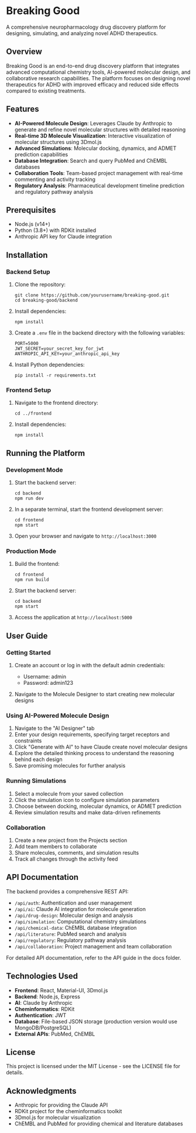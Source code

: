 # Breaking Good

A comprehensive neuropharmacology drug discovery platform for designing, simulating, and analyzing novel ADHD therapeutics.

## Overview

Breaking Good is an end-to-end drug discovery platform that integrates advanced computational chemistry tools, AI-powered molecular design, and collaborative research capabilities. The platform focuses on designing novel therapeutics for ADHD with improved efficacy and reduced side effects compared to existing treatments.

## Features

- **AI-Powered Molecule Design**: Leverages Claude by Anthropic to generate and refine novel molecular structures with detailed reasoning
- **Real-time 3D Molecule Visualization**: Interactive visualization of molecular structures using 3Dmol.js
- **Advanced Simulations**: Molecular docking, dynamics, and ADMET prediction capabilities
- **Database Integration**: Search and query PubMed and ChEMBL databases
- **Collaboration Tools**: Team-based project management with real-time commenting and activity tracking
- **Regulatory Analysis**: Pharmaceutical development timeline prediction and regulatory pathway analysis

## Prerequisites

- Node.js (v14+)
- Python (3.8+) with RDKit installed
- Anthropic API key for Claude integration

## Installation

### Backend Setup

1. Clone the repository:
   ```
   git clone https://github.com/yourusername/breaking-good.git
   cd breaking-good/backend
   ```

2. Install dependencies:
   ```
   npm install
   ```

3. Create a `.env` file in the backend directory with the following variables:
   ```
   PORT=5000
   JWT_SECRET=your_secret_key_for_jwt
   ANTHROPIC_API_KEY=your_anthropic_api_key
   ```

4. Install Python dependencies:
   ```
   pip install -r requirements.txt
   ```

### Frontend Setup

1. Navigate to the frontend directory:
   ```
   cd ../frontend
   ```

2. Install dependencies:
   ```
   npm install
   ```

## Running the Platform

### Development Mode

1. Start the backend server:
   ```
   cd backend
   npm run dev
   ```

2. In a separate terminal, start the frontend development server:
   ```
   cd frontend
   npm start
   ```

3. Open your browser and navigate to `http://localhost:3000`

### Production Mode

1. Build the frontend:
   ```
   cd frontend
   npm run build
   ```

2. Start the backend server:
   ```
   cd backend
   npm start
   ```

3. Access the application at `http://localhost:5000`

## User Guide

### Getting Started

1. Create an account or log in with the default admin credentials:
   - Username: admin
   - Password: admin123

2. Navigate to the Molecule Designer to start creating new molecular designs

### Using AI-Powered Molecule Design

1. Navigate to the "AI Designer" tab
2. Enter your design requirements, specifying target receptors and constraints
3. Click "Generate with AI" to have Claude create novel molecular designs
4. Explore the detailed thinking process to understand the reasoning behind each design
5. Save promising molecules for further analysis

### Running Simulations

1. Select a molecule from your saved collection
2. Click the simulation icon to configure simulation parameters
3. Choose between docking, molecular dynamics, or ADMET prediction
4. Review simulation results and make data-driven refinements

### Collaboration

1. Create a new project from the Projects section
2. Add team members to collaborate
3. Share molecules, comments, and simulation results
4. Track all changes through the activity feed

## API Documentation

The backend provides a comprehensive REST API:

- `/api/auth`: Authentication and user management
- `/api/ai`: Claude AI integration for molecule generation 
- `/api/drug-design`: Molecular design and analysis
- `/api/simulation`: Computational chemistry simulations
- `/api/chemical-data`: ChEMBL database integration
- `/api/literature`: PubMed search and analysis
- `/api/regulatory`: Regulatory pathway analysis
- `/api/collaboration`: Project management and team collaboration

For detailed API documentation, refer to the API guide in the docs folder.

## Technologies Used

- **Frontend**: React, Material-UI, 3Dmol.js
- **Backend**: Node.js, Express
- **AI**: Claude by Anthropic
- **Cheminformatics**: RDKit
- **Authentication**: JWT
- **Database**: File-based JSON storage (production version would use MongoDB/PostgreSQL)
- **External APIs**: PubMed, ChEMBL

## License

This project is licensed under the MIT License - see the LICENSE file for details.

## Acknowledgments

- Anthropic for providing the Claude API
- RDKit project for the cheminformatics toolkit
- 3Dmol.js for molecular visualization
- ChEMBL and PubMed for providing chemical and literature databases 